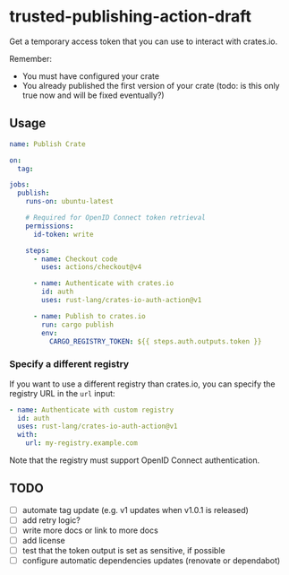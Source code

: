 # trusted-publishing-action-draft

Get a temporary access token that you can use to interact with crates.io.

Remember:

- You must have configured your crate
- You already published the first version of your crate (todo: is this only true now and will be fixed eventually?)

## Usage

```yaml
name: Publish Crate

on:
  tag:

jobs:
  publish:
    runs-on: ubuntu-latest

    # Required for OpenID Connect token retrieval
    permissions:
      id-token: write

    steps:
      - name: Checkout code
        uses: actions/checkout@v4

      - name: Authenticate with crates.io
        id: auth
        uses: rust-lang/crates-io-auth-action@v1

      - name: Publish to crates.io
        run: cargo publish
        env:
          CARGO_REGISTRY_TOKEN: ${{ steps.auth.outputs.token }}
```

### Specify a different registry

If you want to use a different registry than crates.io, you can specify the
registry URL in the `url` input:

```yaml
- name: Authenticate with custom registry
  id: auth
  uses: rust-lang/crates-io-auth-action@v1
  with:
    url: my-registry.example.com
```

Note that the registry must support OpenID Connect authentication.

## TODO

- [ ] automate tag update (e.g. v1 updates when v1.0.1 is released)
- [ ] add retry logic?
- [ ] write more docs or link to more docs
- [ ] add license
- [ ] test that the token output is set as sensitive, if possible
- [ ] configure automatic dependencies updates (renovate or dependabot)
